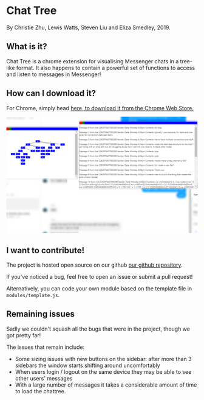 # Chat Tree
By Christie Zhu, Lewis Watts, Steven Liu and Eliza Smedley, 2019.
## What is it?
Chat Tree is a chrome extension for visualising Messenger chats in a tree-like format. 
It also happens to contain a powerful set of functions to access and listen to messages in Messenger!
## How can I download it?
For Chrome, simply head [here, to download it from the Chrome Web Store.](https://chrome.google.com/webstore/detail/chat-tree/fjejdehlndcmcciepbpielnigfnaefpc) 

![A screenshot of the product.](screenshot.png "This opens little windows on your chat screen.")

## I want to contribute!

The project is hosted open source on our github [our github repository](http://github.com/acenturyandabit/chattree).

If you've noticed a bug, feel free to open an issue or submit a pull request! 

Alternatively, you can code your own module based on the template file in `modules/template.js`.

## Remaining issues

Sadly we couldn't squash all the bugs that were in the project, though we got pretty far!

The issues that remain include:

- Some sizing issues with new buttons on the sidebar: after more than 3 sidebars the window starts shifting around uncomfortably
- When users login / logout on the same device they may be able to see other users' messages
- With a large number of messages it takes a considerable amount of time to load the chattree.

